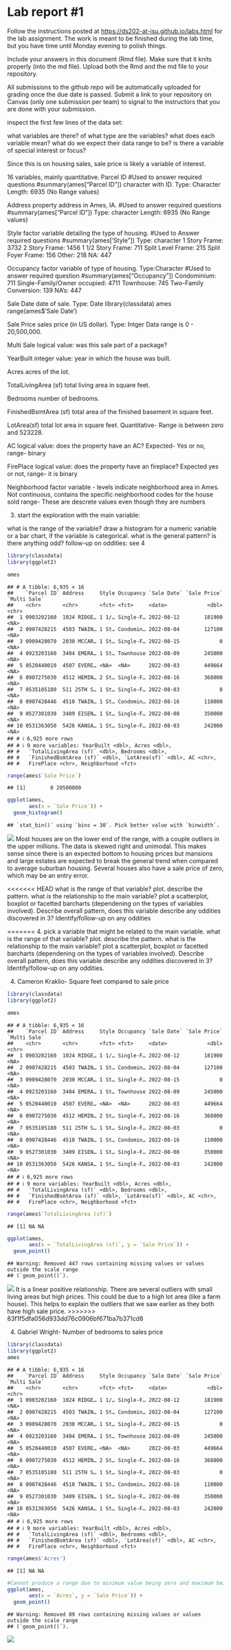 
<!-- README.md is generated from README.Rmd. Please edit the README.Rmd file -->

# Lab report \#1

Follow the instructions posted at
<https://ds202-at-isu.github.io/labs.html> for the lab assignment. The
work is meant to be finished during the lab time, but you have time
until Monday evening to polish things.

Include your answers in this document (Rmd file). Make sure that it
knits properly (into the md file). Upload both the Rmd and the md file
to your repository.

All submissions to the github repo will be automatically uploaded for
grading once the due date is passed. Submit a link to your repository on
Canvas (only one submission per team) to signal to the instructors that
you are done with your submission.

inspect the first few lines of the data set:

what variables are there? of what type are the variables? what does each
variable mean? what do we expect their data range to be? is there a
variable of special interest or focus?

Since this is on housing sales, sale price is likely a variable of
interest.

16 variables, mainly quantitative. Parcel ID \#Used to answer required
questions \#summary(ames\[“Parcel ID”\]) character with ID. Type:
Character Length: 6935 (No Range values)

Address property address in Ames, IA. \#Used to answer required
questions \#summary(ames\[“Parcel ID”\]) Type: character Length: 6935
(No Range values)

Style factor variable detailing the type of housing. \#Used to Answer
required questions \#summary(ames\[’Style”\]) Type: character 1 Story
Frame: 3732 2 Story Frame: 1456 1 1/2 Story Frame: 711 Split Level
Frame: 215 Split Foyer Frame: 156 Other: 218 NA: 447

Occupancy factor variable of type of housing. Type:Character \#Used to
answer required question \#summary(ames\[“Occupancy”\]) Condominium: 711
Single-Family/Owner occupied: 4711 Townhouse: 745 Two-Family Conversion:
139 NA’s: 447

Sale Date date of sale. Type: Date library(classdata) ames
range(ames\$‘Sale Date’)

Sale Price sales price (in US dollar). Type: Intger Data range is 0 -
20,500,000.

Multi Sale logical value: was this sale part of a package?

YearBuilt integer value: year in which the house was built.

Acres acres of the lot.

TotalLivingArea (sf) total living area in square feet.

Bedrooms number of bedrooms.

FinishedBsmtArea (sf) total area of the finished basement in square
feet.

LotArea(sf) total lot area in square feet. Quantitative- Range is
between zero and 523228.

AC logical value: does the property have an AC? Expected- Yes or no,
range- binary

FirePlace logical value: does the property have an fireplace? Expected
yes or not, range- it is binary

Neighborhood factor variable - levels indicate neighborhood area in
Ames. Not continuous, contains the specific neighborhood codes for the
house sold range- These are descrete values even though they are numbers

3.  start the exploration with the main variable:

what is the range of the variable? draw a histogram for a numeric
variable or a bar chart, if the variable is categorical. what is the
general pattern? is there anything odd? follow-up on oddities: see 4

``` r
library(classdata)
library(ggplot2)

ames
```

    ## # A tibble: 6,935 × 16
    ##    `Parcel ID` Address     Style Occupancy `Sale Date` `Sale Price` `Multi Sale`
    ##    <chr>       <chr>       <fct> <fct>     <date>             <dbl> <chr>       
    ##  1 0903202160  1024 RIDGE… 1 1/… Single-F… 2022-08-12        181900 <NA>        
    ##  2 0907428215  4503 TWAIN… 1 St… Condomin… 2022-08-04        127100 <NA>        
    ##  3 0909428070  2030 MCCAR… 1 St… Single-F… 2022-08-15             0 <NA>        
    ##  4 0923203160  3404 EMERA… 1 St… Townhouse 2022-08-09        245000 <NA>        
    ##  5 0520440010  4507 EVERE… <NA>  <NA>      2022-08-03        449664 <NA>        
    ##  6 0907275030  4512 HEMIN… 2 St… Single-F… 2022-08-16        368000 <NA>        
    ##  7 0535105180  511 25TH S… 1 St… Single-F… 2022-08-03             0 <NA>        
    ##  8 0907428446  4510 TWAIN… 1 St… Condomin… 2022-08-16        110000 <NA>        
    ##  9 0527301030  3409 EISEN… 1 St… Single-F… 2022-08-08        350000 <NA>        
    ## 10 0531363050  5426 KANSA… 1 St… Single-F… 2022-08-03        242000 <NA>        
    ## # ℹ 6,925 more rows
    ## # ℹ 9 more variables: YearBuilt <dbl>, Acres <dbl>,
    ## #   `TotalLivingArea (sf)` <dbl>, Bedrooms <dbl>,
    ## #   `FinishedBsmtArea (sf)` <dbl>, `LotArea(sf)` <dbl>, AC <chr>,
    ## #   FirePlace <chr>, Neighborhood <fct>

``` r
range(ames$`Sale Price`)
```

    ## [1]        0 20500000

``` r
ggplot(ames,
       aes(x = `Sale Price`)) +
  geom_histogram()
```

    ## `stat_bin()` using `bins = 30`. Pick better value with `binwidth`.

![](README_files/figure-gfm/unnamed-chunk-1-1.png)<!-- --> Most houses
are on the lower end of the range, with a couple outliers in the upper
millions. The data is skewed right and unimodal. This makes sense since
there is an expected bottom to housing prices but mansions and large
estates are expected to break the general trend when compared to average
suburban housing. Several houses also have a sale price of zero, which
may be an entry error.

\<\<\<\<\<\<\< HEAD what is the range of that variable? plot. describe
the pattern. what is the relationship to the main variable? plot a
scatterplot, boxplot or facetted barcharts (dependening on the types of
variables involved). Describe overall pattern, does this variable
describe any oddities discovered in 3? Identify/follow-up on any
oddities

======= 4. pick a variable that might be related to the main variable.
what is the range of that variable? plot. describe the pattern. what is
the relationship to the main variable? plot a scatterplot, boxplot or
facetted barcharts (dependening on the types of variables involved).
Describe overall pattern, does this variable describe any oddities
discovered in 3? Identify/follow-up on any oddities.

4.  Cameron Kraklio- Square feet compared to sale price

``` r
library(classdata)
library(ggplot2)

ames
```

    ## # A tibble: 6,935 × 16
    ##    `Parcel ID` Address     Style Occupancy `Sale Date` `Sale Price` `Multi Sale`
    ##    <chr>       <chr>       <fct> <fct>     <date>             <dbl> <chr>       
    ##  1 0903202160  1024 RIDGE… 1 1/… Single-F… 2022-08-12        181900 <NA>        
    ##  2 0907428215  4503 TWAIN… 1 St… Condomin… 2022-08-04        127100 <NA>        
    ##  3 0909428070  2030 MCCAR… 1 St… Single-F… 2022-08-15             0 <NA>        
    ##  4 0923203160  3404 EMERA… 1 St… Townhouse 2022-08-09        245000 <NA>        
    ##  5 0520440010  4507 EVERE… <NA>  <NA>      2022-08-03        449664 <NA>        
    ##  6 0907275030  4512 HEMIN… 2 St… Single-F… 2022-08-16        368000 <NA>        
    ##  7 0535105180  511 25TH S… 1 St… Single-F… 2022-08-03             0 <NA>        
    ##  8 0907428446  4510 TWAIN… 1 St… Condomin… 2022-08-16        110000 <NA>        
    ##  9 0527301030  3409 EISEN… 1 St… Single-F… 2022-08-08        350000 <NA>        
    ## 10 0531363050  5426 KANSA… 1 St… Single-F… 2022-08-03        242000 <NA>        
    ## # ℹ 6,925 more rows
    ## # ℹ 9 more variables: YearBuilt <dbl>, Acres <dbl>,
    ## #   `TotalLivingArea (sf)` <dbl>, Bedrooms <dbl>,
    ## #   `FinishedBsmtArea (sf)` <dbl>, `LotArea(sf)` <dbl>, AC <chr>,
    ## #   FirePlace <chr>, Neighborhood <fct>

``` r
range(ames$`TotalLivingArea (sf)`)
```

    ## [1] NA NA

``` r
ggplot(ames,
       aes(x = `TotalLivingArea (sf)`, y = `Sale Price`)) +
  geom_point()
```

    ## Warning: Removed 447 rows containing missing values or values outside the scale range
    ## (`geom_point()`).

![](README_files/figure-gfm/unnamed-chunk-2-1.png)<!-- --> It is a
linear positive relationship. There are several outliers with small
living areas but high prices. This could be due to a high lot area (like
a farm house). This helps to explain the outliers that we saw earlier as
they both have high sale price. \>\>\>\>\>\>\>
83f1f5dfa056d933dd76c0906bf671ba7b371cd8

4.  Gabriel Wright- Number of bedrooms to sales price

``` r
library(classdata)
library(ggplot2)
ames
```

    ## # A tibble: 6,935 × 16
    ##    `Parcel ID` Address     Style Occupancy `Sale Date` `Sale Price` `Multi Sale`
    ##    <chr>       <chr>       <fct> <fct>     <date>             <dbl> <chr>       
    ##  1 0903202160  1024 RIDGE… 1 1/… Single-F… 2022-08-12        181900 <NA>        
    ##  2 0907428215  4503 TWAIN… 1 St… Condomin… 2022-08-04        127100 <NA>        
    ##  3 0909428070  2030 MCCAR… 1 St… Single-F… 2022-08-15             0 <NA>        
    ##  4 0923203160  3404 EMERA… 1 St… Townhouse 2022-08-09        245000 <NA>        
    ##  5 0520440010  4507 EVERE… <NA>  <NA>      2022-08-03        449664 <NA>        
    ##  6 0907275030  4512 HEMIN… 2 St… Single-F… 2022-08-16        368000 <NA>        
    ##  7 0535105180  511 25TH S… 1 St… Single-F… 2022-08-03             0 <NA>        
    ##  8 0907428446  4510 TWAIN… 1 St… Condomin… 2022-08-16        110000 <NA>        
    ##  9 0527301030  3409 EISEN… 1 St… Single-F… 2022-08-08        350000 <NA>        
    ## 10 0531363050  5426 KANSA… 1 St… Single-F… 2022-08-03        242000 <NA>        
    ## # ℹ 6,925 more rows
    ## # ℹ 9 more variables: YearBuilt <dbl>, Acres <dbl>,
    ## #   `TotalLivingArea (sf)` <dbl>, Bedrooms <dbl>,
    ## #   `FinishedBsmtArea (sf)` <dbl>, `LotArea(sf)` <dbl>, AC <chr>,
    ## #   FirePlace <chr>, Neighborhood <fct>

``` r
range(ames$'Acres')
```

    ## [1] NA NA

``` r
#Cannot produce a range due to minimum value being zero and maximum being 10
ggplot(ames,
       aes(x = `Acres`, y = `Sale Price`)) +
  geom_point()
```

    ## Warning: Removed 89 rows containing missing values or values outside the scale range
    ## (`geom_point()`).

![](README_files/figure-gfm/unnamed-chunk-3-1.png)<!-- -->
